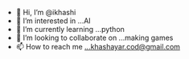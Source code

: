 - 👋 Hi, I’m @ikhashi
- 👀 I’m interested in ...AI
- 🌱 I’m currently learning ...python
- 💞️ I’m looking to collaborate on ...making games
- 📫 How to reach me ...khashayar.cod@gmail.com

<!---
ikhashi/ikhashi is a ✨ special ✨ repository because its `README.md` (this file) appears on your GitHub profile.
You can click the Preview link to take a look at your changes.
--->
